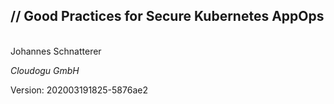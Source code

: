 <!-- .slide: class="title"  -->
<!-- .slide: data-background-image="images/title.svg"  -->

<img data-src="images/k8s_logo.svg" class="centered" width=15%/>


<h2>
    <span class="title-accent">//</span> 
    Good Practices for Secure Kubernetes AppOps
</h2>
<br/>
Johannes Schnatterer

*Cloudogu GmbH*


<div class="title-version">
Version: 202003191825-5876ae2
</div>

<h3><a href="Good-Practices-for-Secure-Kubernetes-AppOps.pdf">
   <i class="far fa-file-pdf"></i>
</a></h3>
